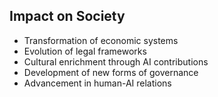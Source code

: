 ## Impact on Society
- Transformation of economic systems
- Evolution of legal frameworks
- Cultural enrichment through AI contributions
- Development of new forms of governance
- Advancement in human-AI relations
